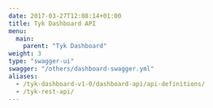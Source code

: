 ```yaml
---
date: 2017-03-27T12:08:14+01:00
title: Tyk Dashboard API
menu:
  main:
    parent: "Tyk Dashboard"
weight: 3
type: "swagger-ui"
swagger: "/others/dashboard-swagger.yml"
aliases:
  - /tyk-dashboard-v1-0/dashboard-api/api-definitions/
  - /tyk-rest-api/
---
```

